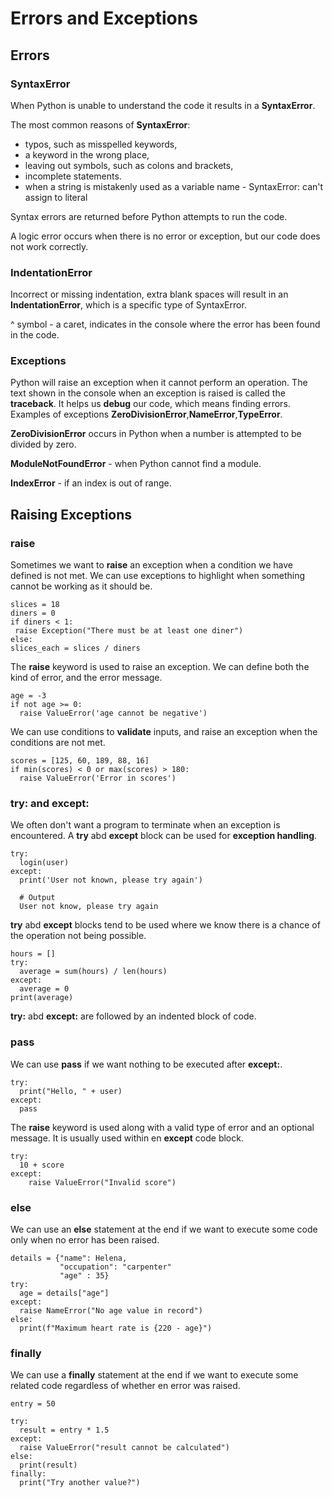 # Errors and Exceptions
## Errors
### SyntaxError
When Python is unable to understand the code it results in a <b>SyntaxError</b>. 

The most common reasons of <b>SyntaxError</b>:
- typos, such as misspelled keywords,
- a keyword in the wrong place,
- leaving out symbols, such as colons and brackets,
- incomplete statements.
- when a string is mistakenly used as a variable name - SyntaxError: can't assign to literal

Syntax errors are returned before Python attempts to run the code.

A logic error occurs when there is no error or exception, but our code does not work correctly.


### IndentationError
Incorrect or missing indentation, extra blank spaces will result in an <b>IndentationError</b>, which is a specific type of SyntaxError.

^ symbol - a caret, indicates in the console where the error has been found in the code. 

### Exceptions
Python will raise an exception when it cannot perform an operation. The text shown in the console when an exception is raised is called the <b>traceback</b>. It helps us <b>debug</b> our code, which means finding errors. Examples of exceptions <b>ZeroDivisionError</b>,<b>NameError</b>,<b>TypeError</b>. 

<b>ZeroDivisionError</b> occurs in Python when a number is attempted to be divided by zero.

<b>ModuleNotFoundError</b> - when Python cannot find a module.

<b>IndexError</b> - if an index is out of range.

## Raising Exceptions
### raise
 Sometimes we want to <b>raise</b> an exception when a condition we have defined is not met. We can use exceptions to highlight when something cannot be working as it should be.
 ```
slices = 18 
diners = 0
if diners < 1:
  raise Exception("There must be at least one diner")
else:
slices_each = slices / diners
 ```
 The <b>raise</b> keyword is used to raise an exception. We can define both the kind of error, and the error message.
 ```
 age = -3
 if not age >= 0:
   raise ValueError('age cannot be negative')
 ```
We can use conditions to <b>validate</b> inputs, and raise an exception when the conditions are not met.
```
scores = [125, 60, 189, 88, 16]
if min(scores) < 0 or max(scores) > 180:
  raise ValueError('Error in scores')
```
### try: and except:
We often don't want a program to terminate when an exception is encountered. A <b>try</b> abd <b>except</b> block can be used for <b>exception handling</b>.
```
try:
  login(user)
except:
  print('User not known, please try again')

  # Output
  User not know, please try again
```
<b>try</b> abd <b>except</b> blocks tend to be used where we know there is a chance of the operation not being possible.
```
hours = []
try:
  average = sum(hours) / len(hours)
except:
  average = 0
print(average)
```
<b>try:</b> abd <b>except:</b> are followed by an indented block of code. 
### pass
We can use <b>pass</b> if we want nothing to be executed after <b>except:</b>.
```
try:
  print("Hello, " + user)
except:
  pass
```
The <b>raise</b> keyword is used along with a valid type of error and an optional message. It is usually used within en <b>except</b> code block.
```
try:
  10 + score
except:
    raise ValueError("Invalid score")
```
### else
We can use an <b>else</b> statement at the end if we want to execute some code only when no error has been raised.
```
details = {"name": Helena, 
           "occupation": "carpenter"
           "age" : 35}
try:
  age = details["age"]
except:
  raise NameError("No age value in record")
else:
  print(f"Maximum heart rate is {220 - age}")
```
### finally
We can use a <b>finally</b> statement at the end if we want to execute some related code regardless of whether en error was raised.
```
entry = 50

try:
  result = entry * 1.5
except:
  raise ValueError("result cannot be calculated")
else:
  print(result)
finally:
  print("Try another value?")
```